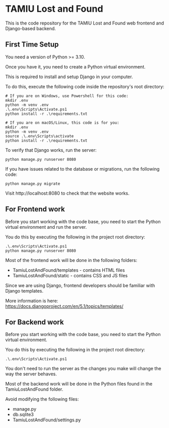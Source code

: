 # TAMIU Lost and Found 

This is the code repository for the TAMIU Lost and Found web frontend
and Django-based backend.

## First Time Setup

You need a version of Python >= 3.10.

Once you have it, you need to create a Python virtual environment.

This is required to install and setup Django in your computer.

To do this, execute the following code inside the repository's root
directory:

```
# If you are on Windows, use Powershell for this code:
mkdir .env
python -m venv .env
.\.env\Scripts\Activate.ps1
python install -r .\requirements.txt

```

```
# If you are on macOS/Linux, this code is for you:
mkdir .env
python -m venv .env
source .\.env\Scripts\activate
python install -r .\requirements.txt
```

To verify that Django works, run the server:

```
python manage.py runserver 8080
```

If you have issues related to the database or migrations, run the
following code:

```
python manage.py migrate
```

Visit http://localhost:8080 to check that the website works.

## For Frontend work

Before you start working with the code base, you need to start the
Python virtual environment and run the server.

You do this by executing the following in the project root directory:

```
.\.env\Scripts\Activate.ps1
python manage.py runserver 8080
```

Most of the frontend work will be done in the following folders:
- TamiuLostAndFound/templates - contains HTML files
- TamiuLostAndFound/static - contains CSS and JS files

Since we are using Django, frontend developers should be familiar with
Django templates.

More information is here:
https://docs.djangoproject.com/en/5.1/topics/templates/

## For Backend work

Before you start working with the code base, you need to start the
Python virtual environment.

You do this by executing the following in the project root directory:

```
.\.env\Scripts\Activate.ps1
```

You don't need to run the server as the changes you make will change
the way the server behaves.

Most of the backend work will be done in the Python files found in the
TamiuLostAndFound folder.

Avoid modifying the following files:
- manage.py
- db.sqlite3
- TamiuLostAndFound/settings.py
